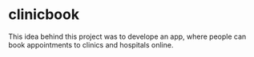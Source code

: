 # clinicbook

This idea behind this project was to develope an app, where people can book appointments to clinics and hospitals online.
